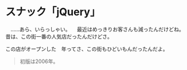 # スナック「jQuery」

　……あら、いらっしゃい。
　最近はめっきりお客さんも減ったんだけどね。昔は、この街一番の人気店だったんだけどさ。

この店がオープンした　年ってさ、この街もひどいもんだったんだよ。

>  初版は2006年。
<!--stackedit_data:
eyJoaXN0b3J5IjpbMTMzMTUyNzI4NywtMTA0MDU2NjU3N119
-->